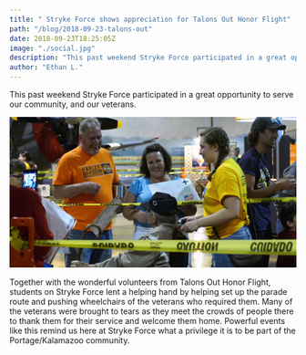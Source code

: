 ```yaml
---
title: " Stryke Force shows appreciation for Talons Out Honor Flight"
path: "/blog/2018-09-23-talons-out"
date: 2018-09-23T18:25:05Z
image: "./social.jpg"
description: "This past weekend Stryke Force participated in a great opportunity to serve our community, and our veterans."
author: "Ethan L."
---
```


This past weekend Stryke Force participated in a great opportunity to serve our community, and our veterans.
<!--more-->

![Talons Out Honor Flight](social.jpg "Stryke Force lent a helping hand by pushing wheelchairs of the veterans who required them at Talons Out Honor Flight")

Together with the wonderful volunteers from Talons Out Honor Flight, students on Stryke Force lent a helping hand by helping set up the parade route and pushing wheelchairs of the veterans who required them. Many of the veterans were brought to tears as they meet the crowds of people there to thank them for their service and welcome them home. Powerful events like this remind us here at Stryke Force what a privilege it is to be part of the Portage/Kalamazoo community. 
